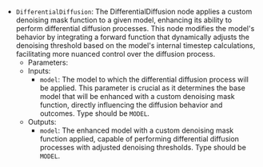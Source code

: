 - `DifferentialDiffusion`: The DifferentialDiffusion node applies a custom denoising mask function to a given model, enhancing its ability to perform differential diffusion processes. This node modifies the model's behavior by integrating a forward function that dynamically adjusts the denoising threshold based on the model's internal timestep calculations, facilitating more nuanced control over the diffusion process.
    - Parameters:
    - Inputs:
        - `model`: The model to which the differential diffusion process will be applied. This parameter is crucial as it determines the base model that will be enhanced with a custom denoising mask function, directly influencing the diffusion behavior and outcomes. Type should be `MODEL`.
    - Outputs:
        - `model`: The enhanced model with a custom denoising mask function applied, capable of performing differential diffusion processes with adjusted denoising thresholds. Type should be `MODEL`.
